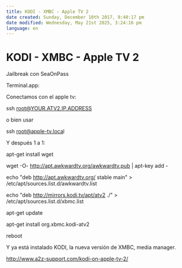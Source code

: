 ```yaml
---
title: KODI - XMBC - Apple TV 2
date created: Sunday, December 10th 2017, 9:40:17 pm
date modified: Wednesday, May 21st 2025, 3:24:16 pm
language: en
---
```


# KODI - XMBC - Apple TV 2

Jailbreak con SeaOnPass

Terminal.app:

Conectamos con el apple tv:

ssh root@YOUR.ATV2.IP.ADDRESS

o bien usar 

ssh [root@apple-tv.loca](mailto:root@apple-tv.loca)l

Y después 1 a 1:

apt-get install wget

wget -O- http://apt.awkwardtv.org/awkwardtv.pub | apt-key add -

echo "deb http://apt.awkwardtv.org/ stable main" > /etc/apt/sources.list.d/awkwardtv.list

echo "deb http://mirrors.kodi.tv/apt/atv2 ./" > /etc/apt/sources.list.d/xbmc.list

apt-get update

apt-get install org.xbmc.kodi-atv2

reboot

Y ya está instalado KODI, la nueva versión de XMBC, media manager.

<http://www.a2z-support.com/kodi-on-apple-tv-2/>
